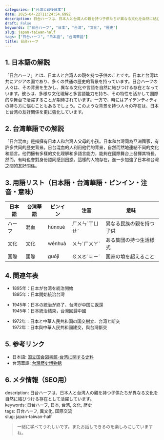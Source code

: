```yaml
---
categories: ["台湾と戦後日本"]
date: 2025-04-22T11:24:54.699Z
description: 日台ハーフは、日本人と台湾人の親を持つ子供たちが異なる文化を自然に結びつける存在として活躍しています。
draft: False
keywords: ["日台ハーフ", "日本", "台湾", "文化", "歴史"]
slug: japan-taiwan-half
tags: ["日台ハーフ", "日本語", "台湾華語"]
title: 日台ハーフ
---
```




## 1. 日本語の解説
「日台ハーフ」とは、日本人と台湾人の親を持つ子供のことです。日本と台湾は共にアジアの国であり、多くの共通の歴史的背景を持っています。日台ハーフの人々は、その背景を生かし、異なる文化や言語を自然に結びつける存在となっています。彼らは、多様な文化理解と多言語能力を持ち、その特性を活かして国際的な舞台で活躍することが期待されています。一方で、時にはアイデンティティの持ち方に悩むこともあるでしょう。このような背景を持つ人々の存在は、日本と台湾の友好関係を更に強化しています。

## 2. 台湾華語での解説  
「日台混血」是指擁有日本人和台灣人父母的小孩。日本和台灣同為亞洲國家，有許多共同的歷史背景。日台混血的人利用他們的背景，自然而然地連結不同的文化和語言。他們擁有多樣的文化理解和多語言能力，能夠在國際舞台上發揮其特長。然而，有時也會對身份認同感到困惑。這樣的人物存在，進一步加強了日本和台灣之間的友好關係。

## 3. 用語リスト（日本語・台湾華語・ピンイン・注音・意味）

| 日本語     | 台湾華語  | ピンイン        | 注音        | 意味                   |
|------------|---------|--------------|------------|-----------------------|
| ハーフ     | 混血     | hùnxuè       | ㄏㄨㄣˋㄒㄩㄝˋ | 異なる民族の親を持つ子供 |
| 文化       | 文化     | wénhuà       | ㄨㄣˊㄏㄨㄚˋ | ある集団の持つ生活様式   |
| 国際       | 國際     | guójì        | ㄍㄨㄛˊㄐㄧˋ  | 国家の境を超えること     |

## 4. 関連年表

- 1895年：日本が台湾を統治開始  
  1895年：日本開始統治台灣  

- 1945年：日本の統治が終了、台湾が中国に返還  
  1945年：日本統治結束，台灣回歸中國  

- 1972年：日本と中華人民共和国の国交樹立、台湾と断交  
  1972年：日本與中華人民共和國建交，與台灣斷交  

## 5. 参考リンク  

- 日本語: [国立国会図書館-台湾に関する史料](https://rnavi.ndl.go.jp/politics/entry/Taiwan.php)  
- 台湾華語: [台灣歷史博物館](https://www.nstm.gov.tw/)

## 6. メタ情報（SEO用） 

description: 日台ハーフは、日本人と台湾人の親を持つ子供たちが異なる文化を自然に結びつける存在として活躍しています。  
keywords: 日台ハーフ, 日本, 台湾, 文化, 歴史  
tags: 日台ハーフ, 異文化, 国際交流  
slug: japan-taiwan-half

>一緒に学べてうれしいです。またお話しできるのを楽しみにしていますね。